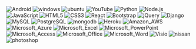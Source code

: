 




<img src="https://img.shields.io/badge/Android-3DDC84?style=for-the-badge&logo=android&logoColor=white" alt="Android">

<img src="https://img.shields.io/badge/Windows-0078D6?style=for-the-badge&logo=windows&logoColor=white" alt="windows">

<img src="https://img.shields.io/badge/Ubuntu-E95420?style=for-the-badge&logo=ubuntu&logoColor=white" alt="ubuntu">


<img src="https://img.shields.io/badge/YouTube-FF0000?style=for-the-badge&logo=youtube&logoColor=white" alt="YouTube">

<img src="https://img.shields.io/badge/Python-3776AB?style=for-the-badge&logo=python&logoColor=white" alt="Python">


<img src="https://img.shields.io/badge/Node.js-43853D?style=for-the-badge&logo=node.js&logoColor=white" alt="Node.js">

<img src="https://img.shields.io/badge/JavaScript-F7DF1E?style=for-the-badge&logo=javascript&logoColor=black" alt="JavaScript">





<img src="https://img.shields.io/badge/HTML5-E34F26?style=for-the-badge&logo=html5&logoColor=white" alt="HTML5">

<img src="https://img.shields.io/badge/CSS3-1572B6?style=for-the-badge&logo=css3&logoColor=white" alt="CSS3">


<img src="https://img.shields.io/badge/React-20232A?style=for-the-badge&logo=react&logoColor=61DAFB" alt="React">

<img src="https://img.shields.io/badge/Bootstrap-563D7C?style=for-the-badge&logo=bootstrap&logoColor=white" alt="Bootstrap">



<img src="https://img.shields.io/badge/jQuery-0769AD?style=for-the-badge&logo=jquery&logoColor=white" alt="jQuery">

<img src="https://img.shields.io/badge/Django-092E20?style=for-the-badge&logo=django&logoColor=white" alt="Django">

<img src="https://img.shields.io/badge/MySQL-00000F?style=for-the-badge&logo=mysql&logoColor=white" alt="MySQL">

<img src="https://img.shields.io/badge/PostgreSQL-316192?style=for-the-badge&logo=postgresql&logoColor=white" alt="PostgreSQL">



<img src="https://img.shields.io/badge/MongoDB-4EA94B?style=for-the-badge&logo=mongodb&logoColor=white" alt="mongodb">

<img src="https://img.shields.io/badge/Heroku-430098?style=for-the-badge&logo=heroku&logoColor=white" alt="Heroku">

<img src="https://img.shields.io/badge/Amazon_AWS-232F3E?style=for-the-badge&logo=amazon-aws&logoColor=white" alt="Amazon_AWS">

<img src="https://img.shields.io/badge/Microsoft_Azure-0089D6?style=for-the-badge&logo=microsoft-azure&logoColor=white" alt="Microsoft_Azure">



<img src="https://img.shields.io/badge/Microsoft_Excel-217346?style=for-the-badge&logo=microsoft-excel&logoColor=white" alt="Microsoft_Excel">

<img src="https://img.shields.io/badge/Microsoft_PowerPoint-B7472A?style=for-the-badge&logo=microsoft-powerpoint&logoColor=white" alt="Microsoft_PowerPoint">

<img src="https://img.shields.io/badge/Microsoft_Access-A4373A?style=for-the-badge&logo=microsoft-access&logoColor=white" alt="Microsoft_Access">

<img src="https://img.shields.io/badge/Microsoft_Office-D83B01?style=for-the-badge&logo=microsoft-office&logoColor=white" alt="Microsoft_Office">


<img src="https://img.shields.io/badge/Microsoft_Word-2B579A?style=for-the-badge&logo=microsoft-word&logoColor=white" alt="Microsoft_Word">

<img src="https://img.shields.io/badge/Microsoft_Visio-3955A3?style=for-the-badgee&logo=microsoft-visio&logoColor=white" alt="Visio">

<img src="https://aleen42.github.io/badges/src/nissan.svg" alt="nissan">

<img src="https://aleen42.github.io/badges/src/photoshop.svg" alt="photoshop">
